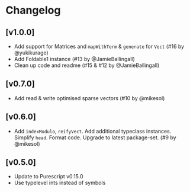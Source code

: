 # Changelog

## [v1.0.0]
- Add support for Matrices and `mapWithTerm` & `generate` for `Vect` (#16 by @yukikurage)
- Add Foldable1 instance (#13 by @JamieBallingall)
- Clean up code and readme (#15 & #12 by @JamieBallingall)

## [v0.7.0]
- Add read & write optimised sparse vectors (#10 by @mikesol)

## [v0.6.0]
- Add `indexModulo`, `reifyVect`. Add additional typeclass instances. Simplify `head`. Format code. Upgrade to latest package-set. (#9 by @mikesol)

## [v0.5.0]

- Update to Purescript v0.15.0
- Use typelevel ints instead of symbols
